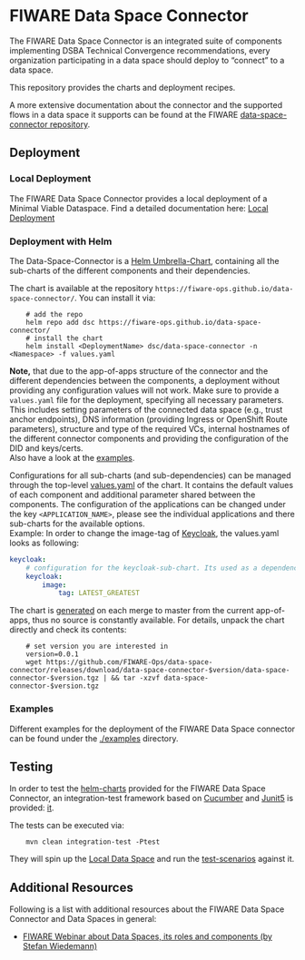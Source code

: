 # FIWARE Data Space Connector

The FIWARE Data Space Connector is an integrated suite of components implementing DSBA Technical Convergence recommendations, every organization participating 
in a data space should deploy to “connect” to a data space.

This repository provides the charts and deployment recipes. 

A more extensive documentation about the connector and the supported flows in a data space it supports can be found at the 
FIWARE [data-space-connector repository](https://github.com/FIWARE/data-space-connector).




## Deployment

### Local Deployment

The FIWARE Data Space Connector provides a local deployment of a Minimal Viable Dataspace. 
Find a detailed documentation here: [Local Deployment](./doc/LOCAL.MD)

### Deployment with Helm

The Data-Space-Connector is a [Helm Umbrella-Chart](https://helm.sh/docs/howto/charts_tips_and_tricks/#complex-charts-with-many-dependencies), containing all the sub-charts of the different components and their dependencies.

The chart is available at the repository ```https://fiware-ops.github.io/data-space-connector/```. You can install it via:

```shell
    # add the repo
    helm repo add dsc https://fiware-ops.github.io/data-space-connector/
    # install the chart
    helm install <DeploymentName> dsc/data-space-connector -n <Namespace> -f values.yaml
```
**Note,** that due to the app-of-apps structure of the connector and the different dependencies between the components, a deployment without providing any configuration values will not work. Make sure to provide a 
`values.yaml` file for the deployment, specifying all necessary parameters. This includes setting parameters of the connected data space (e.g., trust anchor endpoints), DNS information (providing Ingress or OpenShift Route parameters), 
structure and type of the required VCs, internal hostnames of the different connector components and providing the configuration of the DID and keys/certs.  
Also have a look at the [examples](#examples).

Configurations for all sub-charts (and sub-dependencies) can be managed through the top-level [values.yaml](./charts/data-space-connector/values.yaml) of the chart. It contains the default values of each component and additional parameter shared between the components. The configuration of the applications can be changed under the key ```<APPLICATION_NAME>```, please see the individual applications and there sub-charts for the available options.  
Example:
In order to change the image-tag of [Keycloak](./argocd/applications/keycloak/), the values.yaml looks as following:
```yaml
keycloak:
    # configuration for the keycloak-sub-chart. Its used as a dependency to the application, thus all config is accessible under the dependency name
    keycloak:
        image:
            tag: LATEST_GREATEST
```

The chart is [generated](generate.sh) on each merge to master from the current app-of-apps, thus no source is constantly available. For details, unpack the chart directly and check its contents:
```shell  
    # set version you are interested in
    version=0.0.1
    wget https://github.com/FIWARE-Ops/data-space-connector/releases/download/data-space-connector-$version/data-space-connector-$version.tgz | && tar -xzvf data-space-connector-$version.tgz
```


### Examples

Different examples for the deployment of the FIWARE Data Space connector can be found 
under the [./examples](./examples) directory.

## Testing

In order to test the [helm-charts](./charts/) provided for the FIWARE Data Space Connector, an integration-test framework based on [Cucumber](https://cucumber.io/) and [Junit5](https://junit.org/junit5/) is provided: [it](./it).

The tests can be executed via: 
```shell
    mvn clean integration-test -Ptest
```
They will spin up the [Local Data Space](./doc/LOCAL.MD) and run the [test-scenarios](./it/src/test/resources/it/mvds_basic.feature) against it.


## Additional Resources

Following is a list with additional resources about the FIWARE Data Space Connector and Data Spaces in general:
* [FIWARE Webinar about Data Spaces, its roles and components (by Stefan Wiedemann)](https://www.youtube.com/watch?v=hm5qMlhpK0g)

